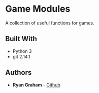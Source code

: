# Game Modules
A collection of useful functions for games.

## Built With

* Python 3
* git 2.14.1

## Authors

* **Ryan Graham** - [Github](https://github.com/ryanxgraham)
